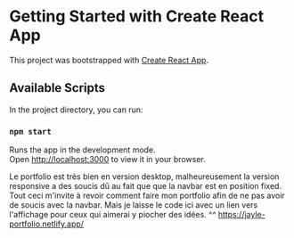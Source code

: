 # Getting Started with Create React App

This project was bootstrapped with [Create React App](https://github.com/facebook/create-react-app).

## Available Scripts

In the project directory, you can run:

### `npm start`

Runs the app in the development mode.\
Open [http://localhost:3000](http://localhost:3000) to view it in your browser.

Le portfolio est très bien en version desktop, malheureusement la version responsive a des soucis dû au fait que que la navbar est en position fixed.
Tout ceci m'invite à revoir comment faire mon portfolio afin de ne pas avoir de soucis avec la navbar. Mais je laisse le code ici avec un lien vers l'affichage pour ceux qui aimerai y piocher des idées. ^^
https://jayle-portfolio.netlify.app/



 
